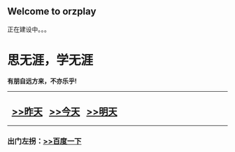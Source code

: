 ## Welcome to orzplay

正在建设中。。。
<html>
<head>
<meta charset="utf-8">
<title>思无涯的主页</title>
</head>

<body>
<h1>思无涯，学无涯</h1> 
<b>有朋自远方来，不亦乐乎!</b><hr/><h2>
&nbsp;&nbsp;<a href="HTML1\html\my.html">>>昨天</a>
&nbsp;&nbsp;<a href="HTML1\html\news.html">>>今天</a>
&nbsp;&nbsp;<a href="html\study.html">>>明天</a>
</h2><hr/>
<h3>出门左拐：<a href="http://www.baidu.com">>>百度一下</a>
</h3>
</body>
</html>
